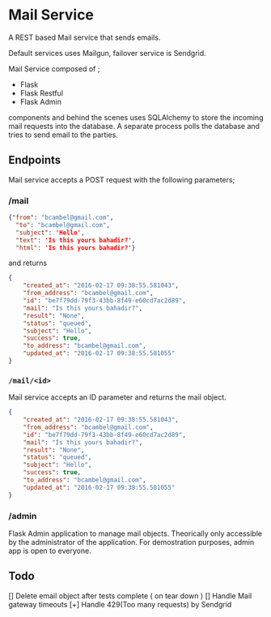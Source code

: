 # Mail Service

A REST based Mail service that sends emails.

Default services uses Mailgun, failover service is Sendgrid.

Mail Service composed of ;

- Flask
- Flask Restful
- Flask Admin

components and behind the scenes uses SQLAlchemy to store the incoming mail requests into the database. A separate process polls the database
and tries to send email to the parties.

## Endpoints

Mail service accepts a POST request with the following parameters;

### /mail

```json
{"from": "bcambel@gmail.com",
  "to": "bcambel@gmail.com",
  "subject": 'Hello',
  "text": 'Is this yours bahadir?',
  "html": 'Is this yours bahadir?'}
```

and returns

```json
{
    "created_at": "2016-02-17 09:38:55.581043",
    "from_address": "bcambel@gmail.com",
    "id": "be7f79dd-79f3-43bb-8f49-e60cd7ac2d89",
    "mail": "Is this yours bahadir?",
    "result": "None",
    "status": "queued",
    "subject": "Hello",
    "success": true,
    "to_address": "bcambel@gmail.com",
    "updated_at": "2016-02-17 09:38:55.581055"
}

```

### ```/mail/<id>```

Mail service accepts an ID parameter and returns the mail object.


```json
{
    "created_at": "2016-02-17 09:38:55.581043",
    "from_address": "bcambel@gmail.com",
    "id": "be7f79dd-79f3-43bb-8f49-e60cd7ac2d89",
    "mail": "Is this yours bahadir?",
    "result": "None",
    "status": "queued",
    "subject": "Hello",
    "success": true,
    "to_address": "bcambel@gmail.com",
    "updated_at": "2016-02-17 09:38:55.581055"
}

```

### /admin

Flask Admin application to manage mail objects. Theorically only accessible by the administrator of the application. For demostration purposes, admin app is open to everyone.

## Todo

[] Delete email object after tests complete ( on tear down )
[] Handle Mail gateway timeouts
[+] Handle 429(Too many requests) by Sendgrid